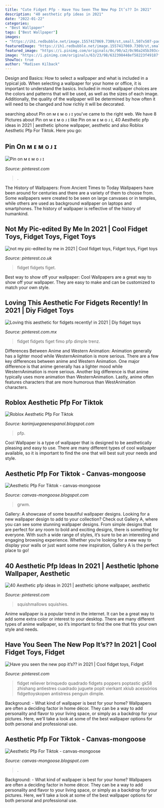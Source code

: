```yaml
---
title: "Cute Fidget Pfp - Have You Seen The New Pop It’s?? In 2021"
description: "40 aesthetic pfp ideas in 2021"
date: "2022-01-22"
categories:
- "Best Wallpaper"
tags: ["Best Wallpaper"]
images:
- "https://ih1.redbubble.net/image.1557417069.7309/st,small,507x507-pad,600x600,f8f8f8.jpg"
featuredImage: "https://ih1.redbubble.net/image.1557417069.7309/st,small,507x507-pad,600x600,f8f8f8.jpg"
featured_image: "https://i.pinimg.com/originals/0c/90/a2/0c90a245b393c4fad7524aa8ae240b7a.jpg"
image: "https://i.pinimg.com/originals/63/23/98/632398448ef58223f49187fd252de091.jpg"
ShowToc: true
author: "Madisen Kilback"
---
```



Design and Basics: How to select a wallpaper and what is included in a typical job.
When selecting a wallpaper for your home or office, it is important to understand the basics. Included in most wallpaper choices are the colors and patterns that will be used, as well as the sizes of each image. Additionally, the quality of the wallpaper will be determined by how often it will need to be changed and how richly it will be decorated.

	

		
searching about Pin on ᴍ ᴇ ᴍ ᴏ ᴊ ɪ you've came to the right web. We have 8 Pictures about Pin on ᴍ ᴇ ᴍ ᴏ ᴊ ɪ like Pin on ᴍ ᴇ ᴍ ᴏ ᴊ ɪ, 40 Aesthetic pfp ideas in 2021 | aesthetic iphone wallpaper, aesthetic and also Roblox Aesthetic Pfp For Tiktok. Here you go:
		
    
## Pin On ᴍ ᴇ ᴍ ᴏ ᴊ ɪ

<img loading=lazy src="https://i.pinimg.com/originals/04/52/8c/04528c56e3e74ebff684dfd423391fe1.jpg" onerror="this.onerror=null;this.src='https://tse2.mm.bing.net/th?id=OIP.M_QGhGOJWd9baw1vs505NQHaL2&amp;pid=15.1';" alt="Pin on ᴍ ᴇ ᴍ ᴏ ᴊ ɪ">

_Source: pinterest.com_

>. 

	

The History of Wallpapers: From Ancient Times to Today
Wallpapers have been around for centuries and there are a variety of them to choose from. Some wallpapers were created to be seen on large canvases or in temples, while others are used as background wallpaper on laptops and smartphones. The history of wallpaper is reflective of the history of humankind.

    
## Not My Pic-edited By Me In 2021 | Cool Fidget Toys, Fidget Toys, Figet Toys

<img loading=lazy src="https://i.pinimg.com/originals/63/23/98/632398448ef58223f49187fd252de091.jpg" onerror="this.onerror=null;this.src='https://tse4.mm.bing.net/th?id=OIP.BXoaugjzGYGkazVXATpamwHaG3&amp;pid=15.1';" alt="not my pic-edited by me in 2021 | Cool fidget toys, Fidget toys, Figet toys">

_Source: pinterest.co.uk_

>fidget fidgets figet. 

	

Best way to show off your wallpaper:
Cool Wallpapers are a great way to show off your wallpaper. They are easy to make and can be customized to match your own style.

    
## Loving This Aesthetic For Fidgets Recently! In 2021 | Diy Fidget Toys

<img loading=lazy src="https://i.pinimg.com/736x/df/04/e7/df04e74cf201025ef7a542d2751ff8de.jpg" onerror="this.onerror=null;this.src='https://tse1.mm.bing.net/th?id=OIP.zTylkMWuqkxLUKn-LOyWQwAAAA&amp;pid=15.1';" alt="Loving this aesthetic for fidgets recently! in 2021 | Diy fidget toys">

_Source: pinterest.com.mx_

>fidget fidgets figet fimo pfp dimple trenz. 

	

Differences Between Anime and Western Animation: Animation generally has a lighter mood while WesternAnimation is more serious.
There are a few key differences between anime and Western Animation. One major difference is that anime generally has a lighter mood while WesternAnimation is more serious. Another big difference is that anime typically uses more animation than WesternAnimation. Lastly, anime often features characters that are more humorous than WestAnimation characters.

    
## Roblox Aesthetic Pfp For Tiktok

<img loading=lazy src="https://i.pinimg.com/originals/0c/90/a2/0c90a245b393c4fad7524aa8ae240b7a.jpg" onerror="this.onerror=null;this.src='https://tse1.mm.bing.net/th?id=OIP.CZqZTtAlewwex5HsORvOXwHaHa&amp;pid=15.1';" alt="Roblox Aesthetic Pfp For Tiktok">

_Source: karimjuegaenespanol.blogspot.com_

>pfp. 

	

Cool Wallpaper is a type of wallpaper that is designed to be aesthetically pleasing and easy to use. There are many different types of cool wallpaper available, so it is important to find the one that will best suit your needs and style.

    
## Aesthetic Pfp For Tiktok - Canvas-mongoose

<img loading=lazy src="https://p77-sg.tiktokcdn.com/musically-maliva-obj/07660373f2b549b4d2fb349c0d056376~c5_720x720.jpeg" onerror="this.onerror=null;this.src='https://tse2.mm.bing.net/th?id=OIP.-tRI6-H0Qjvhq93U0THkoQHaHa&amp;pid=15.1';" alt="Aesthetic Pfp For Tiktok - canvas-mongoose">

_Source: canvas-mongoose.blogspot.com_

>grwm. 

	

Gallery: A showcase of some beautiful wallpaper designs.
Looking for a new wallpaper design to add to your collection? Check out Gallery A, where you can see some stunning wallpaper designs. From simple designs that are perfect for any room to bold and exciting designs, there is something for everyone. With such a wide range of styles, it’s sure to be an interesting and engaging browsing experience. Whether you’re looking for a new way to display your walls or just want some new inspiration, Gallery A is the perfect place to go!





	
	
    
## 40 Aesthetic Pfp Ideas In 2021 | Aesthetic Iphone Wallpaper, Aesthetic

<img loading=lazy src="https://i.pinimg.com/236x/01/4e/5b/014e5b1e9251c23e63891b7cf240e9a9.jpg" onerror="this.onerror=null;this.src='https://tse3.mm.bing.net/th?id=OIP.SYBGEQmVPm7iYusH2AAiEgAAAA&amp;pid=15.1';" alt="40 Aesthetic pfp ideas in 2021 | aesthetic iphone wallpaper, aesthetic">

_Source: pinterest.com_

>squishmallows squishies. 

	

Anime wallpaper is a popular trend in the internet. It can be a great way to add some extra color or interest to your desktop. There are many different types of anime wallpaper, so it’s important to find the one that fits your own style and needs.

    
## Have You Seen The New Pop It’s?? In 2021 | Cool Fidget Toys, Fidget

<img loading=lazy src="https://i.pinimg.com/736x/63/e6/61/63e661d8e039b2ba9e2290bd5b08b09a.jpg" onerror="this.onerror=null;this.src='https://tse2.mm.bing.net/th?id=OIP.4P4RpXWX23iM3EEdorBqSgHaHa&amp;pid=15.1';" alt="Have you seen the new pop it’s?? in 2021 | Cool fidget toys, Fidget">

_Source: pinterest.com_

>fidget reliever brinquedo quadrado fidgets poppers poptastic gk58 zhishang antiestres cuadrado juguete popit vierkant xkiub acessórios fidgettoyskopen antistress penguin dimple. 

	

Background: - What kind of wallpaper is best for your home?
Wallpapers are often a deciding factor in home décor. They can be a way to add personality and flavor to your living space, or simply as a backdrop for your pictures. Here, we'll take a look at some of the best wallpaper options for both personal and professional use.

    
## Aesthetic Pfp For Tiktok - Canvas-mongoose

<img loading=lazy src="https://ih1.redbubble.net/image.1557417069.7309/st,small,507x507-pad,600x600,f8f8f8.jpg" onerror="this.onerror=null;this.src='https://tse3.mm.bing.net/th?id=OIP.NV3BdUjOVKgsB6Daql2iyAHaHa&amp;pid=15.1';" alt="Aesthetic Pfp For Tiktok - canvas-mongoose">

_Source: canvas-mongoose.blogspot.com_

>. 

	

Background: - What kind of wallpaper is best for your home?
Wallpapers are often a deciding factor in home décor. They can be a way to add personality and flavor to your living space, or simply as a backdrop for your pictures. Here, we'll take a look at some of the best wallpaper options for both personal and professional use.

